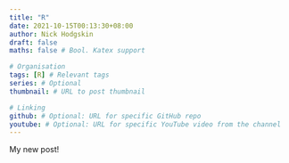 ```yaml
---
title: "R"
date: 2021-10-15T00:13:30+08:00
author: Nick Hodgskin
draft: false
maths: false # Bool. Katex support

# Organisation
tags: [R] # Relevant tags
series: # Optional
thumbnail: # URL to post thumbnail

# Linking
github: # Optional: URL for specific GitHub repo
youtube: # Optional: URL for specific YouTube video from the channel
---
```


My new post!

